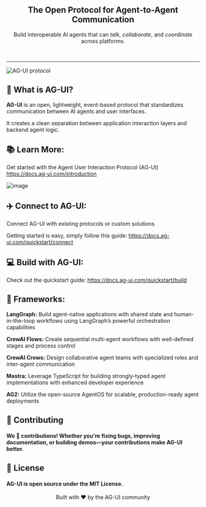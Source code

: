 <div align="center">
  

  <h2>
    The Open Protocol for Agent-to-Agent Communication
  </h2>
  <p>
    Build interoperable AI agents that can <em>talk</em>, <em>collaborate</em>, and <em>coordinate</em> across platforms.
  </p>
</div>

<br/>

---

![AG-UI protocol](https://github.com/user-attachments/assets/eef1fabe-b3f3-422a-99fe-05aecc083587)


## 🚀 What is AG-UI?

**AG-UI** is an open, lightweight, event-based protocol that standardizes communication between AI agents and user interfaces. 

It creates a clean separation between application interaction layers and backend agent logic.

## 📚 Learn More: 
Get started with the Agent User Interaction Protocol (AG-UI)
https://docs.ag-ui.com/introduction

![image](https://github.com/user-attachments/assets/7654a81d-191f-416c-bae0-d162bf9356c7)

## ✈️ Connect to AG-UI: 

Connect AG-UI with existing protocols or custom solutions

Getting started is easy, simply follow this guide: https://docs.ag-ui.com/quickstart/connect

## 💻 Build with AG-UI:

Check out the quickstart guide: https://docs.ag-ui.com/quickstart/build

## 🏰 Frameworks: 

**LangGraph:** Build agent-native applications with shared state and human-in-the-loop workflows using LangGraph’s powerful orchestration capabilities

**CrewAI Flows:** Create sequential multi-agent workflows with well-defined stages and process control

**CrewAI Crews:** Design collaborative agent teams with specialized roles and inter-agent communication

**Mastra:** Leverage TypeScript for building strongly-typed agent implementations with enhanced developer experience

**AG2:** Utilize the open-source AgentOS for scalable, production-ready agent deployments




## 📝 Contributing
#### We 💜 contributions! Whether you're fixing bugs, improving documentation, or building demos—your contributions make AG-UI better.


## 📄 License
#### AG-UI is open source under the MIT License.

<div align="center"> Built with ❤️ by the AG-UI community </div>
